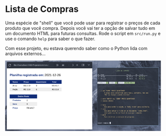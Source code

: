 # Lista de Compras

Uma espécie de "shell" que você pode usar para registrar o preços de cada produto que você compra. Depois você vai ter a opção de salvar tudo em um documento HTML para futuras consultas. Rode o script em `src/run.py` e use o comando `help` para saber o que fazer.

Com esse projeto, eu estava querendo saber como o Python lida com arquivos externos...

<p align="center">
  <img src="./example.png">
</p>
